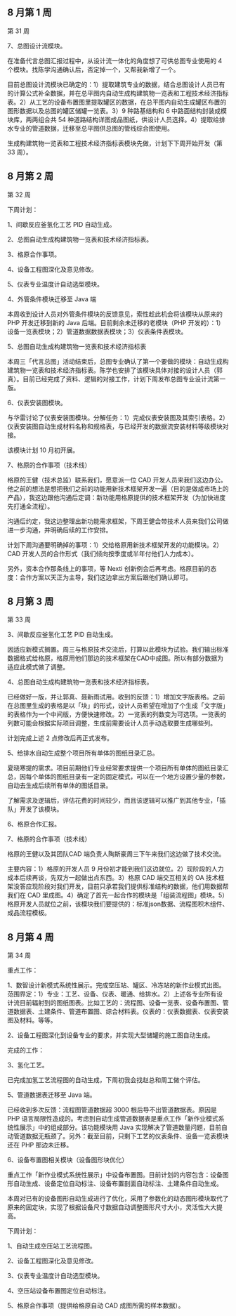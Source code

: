 ## 8 月第 1 周

第 31 周

7、总图设计流模块。

在准备代言总图汇报过程中，从设计流一体化的角度想了可供总图专业使用的 4 个模块。找陈学沟通确认后，否定掉一个，又帮我新增了一个。

目前总图设计流模块已确定的：1）提取建筑专业的数据，结合总图设计人员已有的计算公式补全数据，并在总平图内自动生成构建筑物一览表和工程技术经济指标表。2）从工艺的设备布置图里提取罐区的数据，在总平图内自动生成罐区布置的图形数据以及总图的罐区储罐一览表。3）9 种路基结构和 6 中路面结构封装成模块库，两两组合共 54 种道路结构详图成品图纸，供设计人员选择。4）提取给排水专业的管道数据，迁移至总平图供总图的管线综合图使用。

生成构建筑物一览表和工程技术经济指标表模块先做，计划下下周开始开发（第 33 周）。

## 8 月第 2 周

第 32 周

下周计划：

1、间歇反应釜氢化工艺 PID 自动生成。

2、总图自动生成构建筑物一览表和技术经济指标表。

3、格原合作事项。

4、设备工程图深化及意见修改。

5、仪表专业温度计自动选型模块。

4、外管条件模块迁移至 Java 端

本周收到设计人员对外管条件模块的反馈意见，索性趁此机会将该模块从原来的 PHP 开发迁移到新的 Java 后端。目前剩余未迁移的老模块（PHP 开发的）：1）设备一览表模块；2）管道数据数据表模块；3）仪表条件表模块。

5、总图自动生成构建筑物一览表和技术经济指标表

本周三「代言总图」活动结束后，总图专业确认了第一个要做的模块：自动生成构建筑物一览表和技术经济指标表。陈学也安排了该模块具体对接的设计人员（郭真）。目前已经完成了资料、逻辑的对接工作，计划下周发布总图专业设计流第一版。

6、仪表安装图模块。

与华雷讨论了仪表安装图模块。分解任务：1）完成仪表安装图及其索引表格。2）仪表安装图自动生成材料名称和规格表，与已经开发的数据流安装材料等级模块对接。

该模块计划 10 月初开展。

7、格原的合作事项（技术线）

格原的王健（技术总监）联系我们，愿意派一位 CAD 开发人员来我们这边办公。他之前的想法是想把我们之前的功能用新技术框架开发一遍（目的是做成市场上的产品），我这边跟他沟通后定调：新功能用格原提供的技术框架开发（为加快进度先打通全流程）。

沟通后约定，我这边整理出新功能需求框架，下周王健会带技术人员来我们公司做进一步沟通，并明确后续的工作安排。

计划下周沟通要明确掉的事项：1）交给格原用新技术框架开发的功能模块。2）CAD 开发人员的合作形式（我们倾向按季度或半年付他们人力成本）。

另外，资本合作那条线上的事项，等 Nexti 创新例会后再考虑。格原目前的态度：合作方案以天正为主导，我们这边拿出方案后跟他们确认即可。

## 8 月第 3 周

第 33 周

3、间歇反应釜氢化工艺 PID 自动生成。

因适应新模式搁置。周三与格原技术交流后，打算以此模块为试验。我们输出标准数据格式给格原，格原用他们那边的技术框架在CAD中成图。所以有部分数据为适应此模式做了调整。

4、总图自动生成构建筑物一览表和技术经济指标表。

已经做好一版，并让郭真、聂新雨试用。收到的反馈：1）增加文字版表格。之前在总图里生成的表格是以「块」的形式，设计人员希望在增加了个生成「文字版」的表格作为一个中间版，方便快速修改。2）一览表的列数变为可选项。一览表的列数可能会根据实际项目调整，生成前需要设计人员手动选取要生成哪些列。

计划完成上述 2 点修改后再正式发布。

5、给排水自动生成整个项目所有单体的图纸目录汇总。

夏晓寒提的需求。项目前期他们专业经常要求提供一个项目所有单体的图纸目录汇总，因每个单体的图纸目录有一定的固定模式，可以在一个地方设置少量的参数，自动去生成后续所有单体的图纸目录。

了解需求及逻辑后，评估花费的时间较少，而且该逻辑可以推广到其他专业，「插队」开发了该模块。

6、格原合作汇报。

7、格原的合作事项（技术线）

格原的王健以及其团队CAD 端负责人陶斯豪周三下午来我们这边做了技术交流。

主要内容：1）格原的开发人员 9 月份初才能到我们这边就位。2）现阶段的人力成本后续再谈，先双方一起做出点东西。3）格原 CAD 端交互相关的 OA 技术框架没答应现阶段对我们开发，目前只承若我们提供标准结构的数据，他们用数据帮我们在 CAD 里成图。4）确定了首先一起合作的模块是「组装流程图」模块。5）格原开发人员就位之前，该模块我们要提供的：标准json数据、流程图积木组件、成品流程模板。

## 8 月第 4 周

第 34 周

重点工作：

1、数智设计新模式系统性展示。完成空压站、罐区、冷冻站的新作业模式出图。范围界定：1）专业：工艺、设备、仪表、暖通、给排水。2）上述各专业所有设计流目前辐射到的图纸图表。比如工艺的：流程图、设备一览表、设备布置图、管道数据表、土建条件、管道布置图、综合材料表。仪表的：仪表数据表、仪表安装图及材料。等等。

2、设备工程图深化到设备专业的要求，并实现大型储罐的施工图自动生成。

完成的工作：

3、氢化工艺。

已完成加氢工艺流程图的自动生成，下周初我会找赵总和周工做个评估。

5、管道数据表迁移至 Java 端。

已经收到多次反馈：流程图管道数据超 3000 根后导不出管道数据表。原因是 PHP 语言局限性造成的。考虑到自动生成管道数据表是重点工作「新作业模式系统性展示」中的组成部分。该功能模块用 Java 实现解决了管道数量问题，目前自动管道数据无瓶颈了。另外：截至目前，只剩下工艺的仪表条件、设备一览表模块还在 PHP 那边未迁移。

6、设备布置图相关模块（设备图形块优化）

重点工作「新作业模式系统性展示」中设备布置图。目前计划的内容包含：设备图形自动生成、设备定位自动标注、设备布置剖面自动标注、土建条件自动生成。

本周对已有的设备图形自动生成进行了优化，采用了参数化的动态图形模块取代了原来的固定块，实现了根据设备尺寸数据自动调整图形尺寸大小，灵活性大大提高。

下周计划：

1、自动生成空压站工艺流程图。

2、设备工程图深化及意见修改。

3、仪表专业温度计自动选型模块。

4、空压站设备布置图定位自动标注。

5、格原合作事项（提供给格原自动 CAD 成图所需的样本数据）。